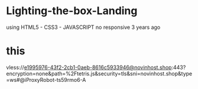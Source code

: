 ﻿# Lighting-the-box-Landing

using HTML5 - CSS3 - JAVASCRIPT
no responsive
3 years ago


# this
vless://e1995976-43f2-2cb1-0aeb-8616c5933946@novinhost.shop:443?encryption=none&path=%2Ftetris.js&security=tls&sni=novinhost.shop&type=ws#@iProxyRobot-ts59rmo6-A
